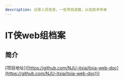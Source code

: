 ```yaml
---
description: 记录人员信息，一些项目进展，以及技术传承
---
```


# IT侠web组档案

## 简介

\[项目地址\]\([https://github.com/NJU-itxia/itxia-web-doc](https://github.com/NJU-itxia/itxia-web-doc)\)



